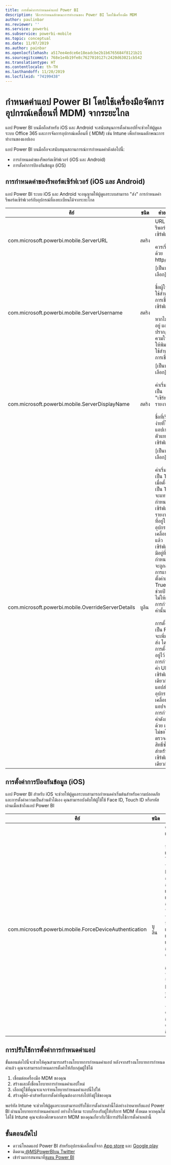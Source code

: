 ```yaml
---
title: การตั้งค่าการกำหนดค่าแอป Power BI
description: วิธีการกำหนดลักษณะการทำงานของ Power BI โดยใช้เครื่องมือ MDM
author: paulinbar
ms.reviewer: ''
ms.service: powerbi
ms.subservice: powerbi-mobile
ms.topic: conceptual
ms.date: 11/07/2019
ms.author: painbar
ms.openlocfilehash: a517ee4edce6e18eadcbe2b1b6765684f8121b21
ms.sourcegitcommit: 768e1e4b19fe8c7627010127c2420d63021cb542
ms.translationtype: HT
ms.contentlocale: th-TH
ms.lasthandoff: 11/20/2019
ms.locfileid: "74199438"
---
```

# <a name="remotely-configure-power-bi-app-using-mobile-device-management-mdm-tool"></a>กำหนดค่าแอป Power BI โดยใช้เครื่องมือจัดการอุปกรณ์เคลื่อนที่  MDM) จากระยะไกล

แอป Power BI บนมือถือสำหรับ iOS และ Android จะสนับสนุนการตั้งค่าแอปที่จะช่วยให้ผู้ดูแลระบบ Office 365 และการจัดการอุปกรณ์เคลื่อนที่ ( MDM) เช่น Intune เพื่อกำหนดลักษณะการทำงานของแอปเอง

แอป Power BI บนมือถือจะสนับสนุนสถานการณ์การกำหนดค่าดังต่อไปนี้:

- การกำหนดค่าของรีพอร์ตเซิร์ฟเวอร์ (iOS และ Android)
- การตั้งค่าการป้องกันข้อมูล (iOS)

## <a name="report-server-configuration-ios-and-android"></a>การกำหนดค่าของรีพอร์ตเซิร์ฟเวอร์ (iOS และ Android)

แอป Power BI ระบบ iOS และ Android จะอนุญาตให้ผู้ดูแลระบบสามารถ "ส่ง" การกำหนดค่ารีพอร์ตเซิร์ฟเวอร์กับอุปกรณ์ที่ลงทะเบียนได้จากระยะไกล

| คีย์ | ชนิด | คำอธิบาย |
|---|---|---|
| com.microsoft.powerbi.mobile.ServerURL | สตริง | URL ของรีพอร์ตเซิร์ฟเวอร์<br><br>ควรเริ่มต้นด้วย http/https|
| com.microsoft.powerbi.mobile.ServerUsername | สตริง | [เป็นทางเลือก]<br><br>ชื่อผู้ใช้เพื่อใช้สำหรับการเชื่อมต่อเซิร์ฟเวอร์<br><br>หากไม่มีชื่ออยู่ แอปจะปรากฏข้อควมให้ผู้ใช้ให้พิมพ์ชื่อผู้ใช้สำหรับการเชื่อมต่อ|
| com.microsoft.powerbi.mobile.ServerDisplayName | สตริง | [เป็นทางเลือก]<br><br>ค่าเริ่มต้นเป็น "เซิร์ฟเวอร์รายงาน"<br><br>ชื่อที่เรียกง่ายที่ใช้ในแอปเพื่อเป็นตัวแทนเซิร์ฟเวอร์ |
| com.microsoft.powerbi.mobile.OverrideServerDetails | บูลีน | [เป็นทางเลือก]<br><br>ค่าเริ่มต้นเป็น True เมื่อตั้งค่าเป็น True จะแทนที่ข้อกำหนดของเซิร์ฟเวอร์รายงานใด ๆ ที่อยู่ในอุปกรณ์เคลื่อนที่อยู่แล้ว เซิร์ฟเวอร์ที่มีอยู่ที่ถูกกำหนดค่าไว้จะถูกลบ การแทนการตั้งค่าเป็น True ยังช่วยป้องกันไม่ให้ผู้ใช้ลบการกำหนดค่านั้นด้วย<br><br>การตั้งค่าเป็น False จะเพิ่มค่าที่ส่ง โดยคงการตั้งค่าที่มีอยู่ไว้ หากมีการกำหนดค่า URL เซิร์ฟเวอร์เดียวกันในแอปสำหรับอุปกรณ์เคลื่อนที่แล้ว แอปจะปิดการกำหนดค่าดังกล่าวด้วย แอปจะไม่ขอให้ผู้ใช้ตรวจสอบสิทธิ์ซ้ำสำหรับเซิร์ฟเวอร์เดียวกัน |

## <a name="data-protection-settings-ios"></a>การตั้งค่าการป้องกันข้อมูล (iOS)

แอป Power BI สำหรับ iOS จะช่วยให้ผู้ดูแลระบบสามารถกำหนดค่าเริ่มต้นสำหรับความปลอดภัยและการตั้งค่าความเป็นส่วนตัวได้เอง คุณสามารถบังคับให้ผู้ใช้ใช้ Face ID, Touch ID หรือรหัสผ่านเมื่อเข้าถึงแอป Power BI

| คีย์ | ชนิด | คำอธิบาย |
|---|---|---|
| com.microsoft.powerbi.mobile.ForceDeviceAuthentication | บูลีน | ค่าเริ่มต้นเป็น False <br><br>ข้อมูลไบโอเมตริก เช่น TouchID หรือ FaceID อาจจำเป็นสำหรับผู้ใช้เพื่อเข้าถึงแอปบนอุปกรณ์ของพวกเขา หากจำเป็น ข้อมูลไบโอเมตริกจะใช้เพิ่มเติมนอกเหนือจากการรับรองความถูกต้อง<br><br>ถ้าใช้นโยบายการป้องกันแอป Microsoft ขอแนะนำให้ปิดใช้งานการตั้งค่านี้เพื่อป้องกันพร้อมท์คำสั่งการเข้าถึงสองครั้ง |

## <a name="deploying-app-configuration-settings"></a>การปรับใช้การตั้งค่าการกำหนดค่าแอป

ขั้นตอนต่อไปนี้จะช่วยให้คุณสามารถสร้างนโยบายการกำหนดค่าแอป หลังจากสร้างนโยบายการกำหนดค่าแล้ว คุณจะสามารถกำหนดการตั้งค่าให้กับกลุ่มผู้ใช้ได้

1. เชื่อมต่อเครื่องมือ MDM ของคุณ
2. สร้างและตั้งชื่อนโยบายการกำหนดค่าแอปใหม่
3. เลือกผู้ใช้ที่คุณจะแจกจ่ายนโยบายกำหนดค่าแอปนี้ไปให้
4. สร้างคู่คีย์-ค่าสำหรับการตั้งค่าที่คุณต้องการส่งไปยังผู้ใช้ของคุณ

พอร์ทัล Intune จะช่วยให้ผู้ดูแลระบบสามารถปรับใช้การตั้งค่าเหล่านี้ได้อย่างง่ายดายกับแอป Power BI ผ่านนโยบายการกำหนดค่าแอป อย่างไรก็ตาม ระบบก็รองรับผู้ให้บริการ MDM ทั้งหมด หากคุณไม่ได้ใช้ Intune คุณจะต้องศึกษาเอกสาร MDM ของคุณเกี่ยวกับวิธีการปรับใช้การตั้งค่าเหล่านี้

## <a name="next-steps"></a>ขั้นตอนถัดไป

* ดาวน์โหลดแอป Power BI สำหรับอุปกรณ์เคลื่อนที่จาก [App store](https://apps.apple.com/app/microsoft-power-bi/id929738808) และ [Google play](https://play.google.com/store/apps/details?id=com.microsoft.powerbim&amp;amp;clcid=0x409)
* ติดตาม[ @MSPowerBIบน Twitter](https://twitter.com/MSPowerBI)
* เข้าร่วมการสนทนาที่[ชุมชน Power BI](https://community.powerbi.com/)
